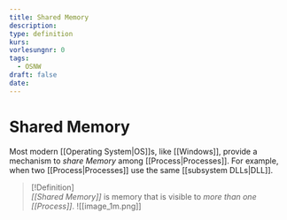 ```yaml
---
title: Shared Memory
description: 
type: definition
kurs: 
vorlesungnr: 0
tags:
  - OSNW
draft: false
date:
---
```

# Shared Memory

Most modern [[Operating System|OS]]s, like [[Windows]], provide a mechanism to *share Memory* among [[Process|Processes]]. For example, when two [[Process|Processes]] use the same [[subsystem DLLs|DLL]].

> [!Definition]  
> *[[Shared Memory]]* is memory that is visible to *more than one [[Process]]*.
>![[image_1m.png]]